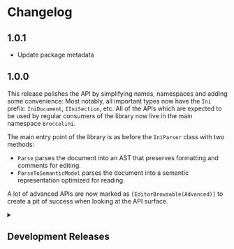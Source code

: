 # Changelog
## 1.0.1
* Update package metadata

## 1.0.0
This release polishes the API by simplifying names, namespaces and adding some convenience:
Most notably, all important types now have the `Ini` prefix: `IniDocument`, `IIniSection`, etc.
All of the APIs which are expected to be used by regular consumers of the library now live in the main namespace `Broccolini`.

The main entry point of the library is as before the `IniParser` class with two methods:
* `Parse` parses the document into an AST that preserves formatting and comments for editing.
* `ParseToSemanticModel` parses the document into a semantic representation optimized for reading.

A lot of advanced APIs are now marked as `[EditorBrowsable(Advanced)]` to create a pit of success
when looking at the API surface.

<details>

<summary>

## Development Releases

</summary>

### 0.2.2
* Improve insertion heuristic for keys when section contains trailing whitespace. (#5)

### 0.2.1
* Fix broken newline detection for appending a node to new section (Follow up to #1).

### 0.2.0
* Fix incorrect package description.
* Fix broken newline detection for appending a node to an empty section. (#1)
* Use stronger types in AST.
* Distinguish comment nodes from unrecognized nodes in AST.
* Treat all characters `< ' '` as whitespace to align with Windows' behaviour.

### 0.1.0
Initial release

</details>


